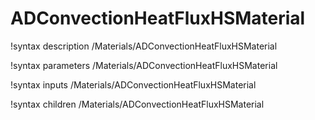 # ADConvectionHeatFluxHSMaterial

!syntax description /Materials/ADConvectionHeatFluxHSMaterial

!syntax parameters /Materials/ADConvectionHeatFluxHSMaterial

!syntax inputs /Materials/ADConvectionHeatFluxHSMaterial

!syntax children /Materials/ADConvectionHeatFluxHSMaterial
